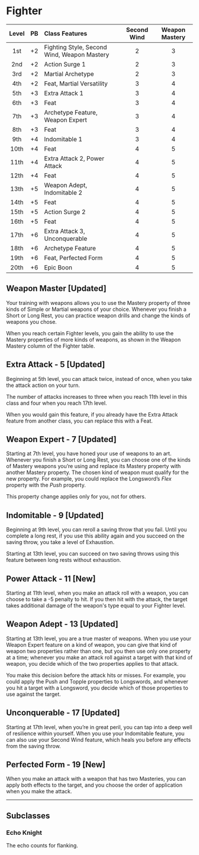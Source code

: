 # Fighter

| Level | PB  | Class Features                              | Second Wind | Weapon Mastery |
| :---: | :-: | :------------------------------------------ | :---------: | :------------: |
|  1st  | +2  | Fighting Style, Second Wind, Weapon Mastery |      2      |       3        |
|  2nd  | +2  | Action Surge 1                              |      2      |       3        |
|  3rd  | +2  | Martial Archetype                           |      2      |       3        |
|  4th  | +2  | Feat, Martial Versatility                   |      3      |       4        |
|  5th  | +3  | Extra Attack 1                              |      3      |       4        |
|  6th  | +3  | Feat                                        |      3      |       4        |
|  7th  | +3  | Archetype Feature, Weapon Expert            |      3      |       4        |
|  8th  | +3  | Feat                                        |      3      |       4        |
|  9th  | +4  | Indomitable 1                               |      3      |       4        |
| 10th  | +4  | Feat                                        |      4      |       5        |
| 11th  | +4  | Extra Attack 2, Power Attack                |      4      |       5        |
| 12th  | +4  | Feat                                        |      4      |       5        |
| 13th  | +5  | Weapon Adept, Indomitable 2                 |      4      |       5        |
| 14th  | +5  | Feat                                        |      4      |       5        |
| 15th  | +5  | Action Surge 2                              |      4      |       5        |
| 16th  | +5  | Feat                                        |      4      |       5        |
| 17th  | +6  | Extra Attack 3, Unconquerable               |      4      |       5        |
| 18th  | +6  | Archetype Feature                           |      4      |       5        |
| 19th  | +6  | Feat, Perfected Form                        |      4      |       5        |
| 20th  | +6  | Epic Boon                                   |      4      |       5        |

## Weapon Master [Updated]

Your training with weapons allows you to use the Mastery property of three kinds of Simple or Martial weapons of your choice. Whenever you finish a Short or Long Rest, you can practice weapon drills and change the kinds of weapons you chose.

When you reach certain Fighter levels, you gain the ability to use the Mastery properties of more kinds of weapons, as shown in the Weapon Mastery column of the Fighter table.

## Extra Attack - 5 [Updated]

Beginning at 5th level, you can attack twice, instead of once, when you take the attack action on your turn.

The number of attacks increases to three when you reach 11th level in this class and four when you reach 17th level.

When you would gain this feature, if you already have the Extra Attack feature from another class, you can replace this with a Feat.

## Weapon Expert - 7 [Updated]

Starting at 7th level, you have honed your use of weapons to an art. Whenever you finish a Short or Long Rest, you can choose one of the kinds of Mastery weapons you’re using and replace its Mastery property with another Mastery property. The chosen kind of weapon must qualify for the new property. For example, you could replace the Longsword’s _Flex_ property with the _Push_ property.

This property change applies only for you, not for others.

## Indomitable - 9 [Updated]

Beginning at 9th level, you can reroll a saving throw that you fail.  Until you complete a long rest, if you use this ability again and you succeed on the saving throw, you take a level of Exhaustion.

Starting at 13th level, you can succeed on two saving throws using this feature between long rests without exhaustion.

## Power Attack - 11 [New]

Starting at 11th level, when you make an attack roll with a weapon, you can choose to take a -5 penalty to hit. If you then hit with the attack, the target takes additional damage of the weapon's type equal to your Fighter level.

## Weapon Adept - 13 [Updated]

Starting at 13th level, you are a true master of weapons. When you use your Weapon Expert feature on a kind of weapon, you can give that kind of weapon two properties rather than one, but you then use only one property at a time; whenever you make an attack roll against a target with that kind of weapon, you decide which of the two properties applies to that attack.

You make this decision before the attack hits or misses. For example, you could apply the Push and Topple properties to Longswords, and whenever you hit a target with a Longsword, you decide which of those properties to use against the target.

## Unconquerable - 17 [Updated]

Starting at 17th level, when you’re in great peril, you can tap into a deep well of resilience within yourself. When you use your Indomitable feature, you can also use your Second Wind feature, which heals you before any effects from the saving throw.

## Perfected Form - 19 [New]

When you make an attack with a weapon that has two Masteries, you can apply both effects to the target, and you choose the order of application when you make the attack.

------------

## Subclasses

### Echo Knight

The echo counts for flanking.
